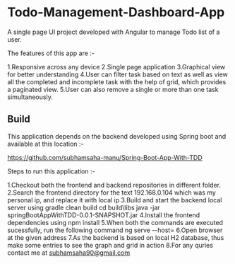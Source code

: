 # Todo-Management-Dashboard-App

A single page UI project developed with Angular to manage Todo list of a user.

The features of this app are :-

1.Responsive across any device
2.Single page application
3.Graphical view for better understanding
4.User can filter task based on text as well as view all the completed and incomplete task with the help of grid, which provides a paginated view.
5.User can also remove a single or more than one task simultaneously.

## Build

This application depends on the backend developed using Spring boot and available at this location :-

https://github.com/subhamsaha-manu/Spring-Boot-App-With-TDD

Steps to run this application :-

1.Checkout both the frontend and backend repositories in different folder.
2.Search the frontend directory for the text 192.168.0.104 which was my personal ip, and replace it with local ip
3.Build and start the backend local server using 
    gradle clean build
    cd build\libs
    java -jar springBootAppWithTDD-0.0.1-SNAPSHOT.jar
4.Install the frontend dependencies using
    npm install
5.When both the commands are executed sucessfully, run the following command
    ng serve --host=<local-ip>
6.Open browser at the given address
7.As the backend is based on local H2 database, thus make some entries to see the graph and grid in action
8.For any quries contact me at subhamsaha90@gmail.com